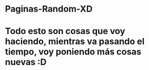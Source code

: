 # Paginas-Random-XD

# Todo esto son cosas que voy haciendo, mientras va pasando el tiempo, voy poniendo más cosas nuevas :D

